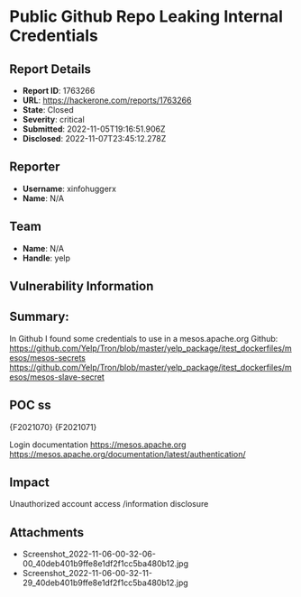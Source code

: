 # Public Github Repo Leaking Internal Credentials 

## Report Details
- **Report ID**: 1763266
- **URL**: https://hackerone.com/reports/1763266
- **State**: Closed
- **Severity**: critical
- **Submitted**: 2022-11-05T19:16:51.906Z
- **Disclosed**: 2022-11-07T23:45:12.278Z

## Reporter
- **Username**: xinfohuggerx
- **Name**: N/A

## Team
- **Name**: N/A
- **Handle**: yelp

## Vulnerability Information
## Summary:
In Github I found some credentials to use in a mesos.apache.org 
Github:
https://github.com/Yelp/Tron/blob/master/yelp_package/itest_dockerfiles/mesos/mesos-secrets
https://github.com/Yelp/Tron/blob/master/yelp_package/itest_dockerfiles/mesos/mesos-slave-secret

## POC ss

{F2021070}
{F2021071}

Login documentation https://mesos.apache.org
https://mesos.apache.org/documentation/latest/authentication/

## Impact

Unauthorized account access  /information disclosure

## Attachments
- Screenshot_2022-11-06-00-32-06-00_40deb401b9ffe8e1df2f1cc5ba480b12.jpg
- Screenshot_2022-11-06-00-32-11-29_40deb401b9ffe8e1df2f1cc5ba480b12.jpg
